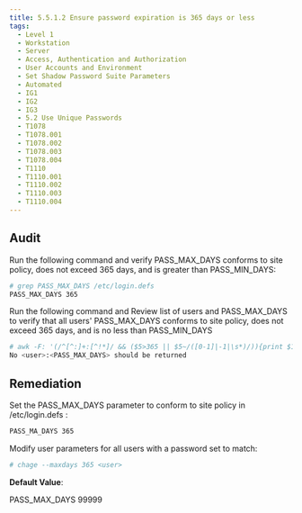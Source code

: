 ```yaml
---
title: 5.5.1.2 Ensure password expiration is 365 days or less 
tags:
  - Level 1
  - Workstation
  - Server
  - Access, Authentication and Authorization
  - User Accounts and Environment
  - Set Shadow Password Suite Parameters
  - Automated
  - IG1
  - IG2
  - IG3
  - 5.2 Use Unique Passwords
  - T1078
  - T1078.001
  - T1078.002
  - T1078.003
  - T1078.004
  - T1110
  - T1110.001
  - T1110.002
  - T1110.003
  - T1110.004
---
```


## Audit
Run the following command and verify PASS_MAX_DAYS conforms to site policy, does not exceed 365 days, and is greater than PASS_MIN_DAYS:
```bash
# grep PASS_MAX_DAYS /etc/login.defs
PASS_MAX_DAYS 365
```

Run the following command and Review list of users and PASS_MAX_DAYS to verify that all users' PASS_MAX_DAYS conforms to site policy, does not exceed 365 days, and is no less than PASS_MIN_DAYS
```bash
# awk -F: '(/^[^:]+:[^!*]/ && ($5>365 || $5~/([0-1]|-1|\s*)/)){print $1 " " $5}' /etc/shadow
No <user>:<PASS_MAX_DAYS> should be returned
```

## Remediation
Set the PASS_MAX_DAYS parameter to conform to site policy in /etc/login.defs :
```bash
PASS_MA_DAYS 365
```

Modify user parameters for all users with a password set to match:
```bash
# chage --maxdays 365 <user>
```

**Default Value**:

PASS_MAX_DAYS 99999
